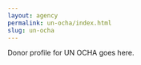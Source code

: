 ```yaml
---
layout: agency
permalink: un-ocha/index.html
slug: un-ocha
---
```


Donor profile for UN OCHA goes here.
